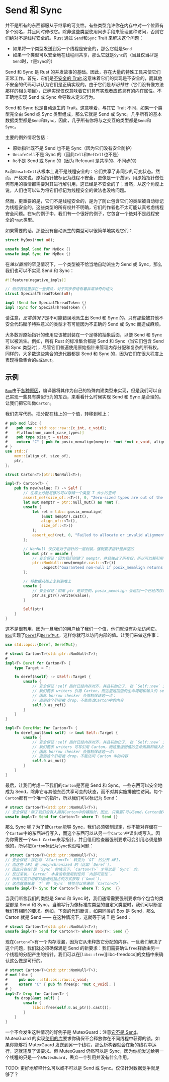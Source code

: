 # Send 和 Sync

并不是所有的东西都服从于继承的可变性。有些类型允许你在内存中对一个位置有多个别名，并且同时修改它。除非这些类型使用同步手段来管理这种访问，否则它们绝对不是线程安全的。Rust 通过 `Send`和`Sync` Trait 来解决这个问题：

* 如果将一个类型发送到另一个线程是安全的，那么它就是`Send`
* 如果一个类型可以安全地在线程间共享，那么它就是`Sync`的（当且仅当`&T`是`Send`时，`T`是`Sync`的）

Send 和 Sync 是 Rust 的并发故事的基础。因此，存在大量的特殊工具来使它们正常工作。首先，它们是[不安全的 Trait][unsafe traits],这意味着它们的实现是不安全的，而其他不安全的代码可以认为它们是正确实现的。由于它们是*标记特性*（它们没有像方法那样的相关项目），正确实现仅仅意味着它们具有实现者应该具有的内在属性。不正确地实现 Send 或 Sync 会导致未定义行为。

Send 和 Sync 也是自动派生的 Trait。这意味着，与其它 Trait 不同，如果一个类型完全由 Send 或 Sync 类型组成，那么它就是 Send 或 Sync。几乎所有的基本数据类型都是`Send`和`Sync`，因此，几乎所有你将与之交互的类型都是`Send`和`Sync`。

主要的例外情况包括：

* 原始指针既不是 Send 也不是 Sync（因为它们没有安全防护）
* `UnsafeCell`不是 Sync 的（因此`Cell`和`RefCell`也不是）
* `Rc`不是 Send 或 Sync 的（因为 Refcount 是共享的、不同步的）

`Rc`和`UnsafeCell`从根本上说不是线程安全的：它们共享了非同步的可变状态。然而，严格来说，原始指针被标记为线程不安全，更像是一个*提示*。用原始指针做任何有用的事情都需要对其进行解引用，这已经是不安全的了；当然，从这个角度上说，人们也可以认为将它们标记为线程安全的做法也没啥问题。

然而，更重要的是，它们不是线程安全的，是为了防止包含它们的类型被自动标记为线程安全的。这些类型的所有权并不明确，它们的作者也不太可能认真考虑线程安全问题。在`Rc`的例子中，我们有一个很好的例子，它包含一个绝对不是线程安全的`*mut`类型。

如果需要的话，那些没有自动派生的类型可以很简单地实现它们：

```rust
struct MyBox(*mut u8);

unsafe impl Send for MyBox {}
unsafe impl Sync for MyBox {}
```

在*难以置信*的罕见情况下，一个类型被不恰当地自动派生为 Send 或 Sync，那么我们也可以不实现 Send 和 Sync：

```rust
#![feature(negative_impls)]

// 假设我这里存在一些魔法，对于同步原语有着非常神奇的语义
struct SpecialThreadToken(u8);

impl !Send for SpecialThreadToken {}
impl !Sync for SpecialThreadToken {}
```

请注意，*正常情况下*是不可能错误地派生出 Send 和 Sync 的。只有那些被其他不安全代码赋予特殊意义的类型才有可能因为不正确的 Send 或 Sync 而造成麻烦。

大多数对原始指针的使用应该被封装在一个足够的抽象后面，以便 Send 和 Sync 可以被派生。例如，所有 Rust 的标准集合都是 Send 和 Sync（当它们包含 Send 和 Sync 类型时），尽管它们普遍使用原始指针来管理内存分配和复杂的所有权。同样的，大多数这些集合的迭代器都是 Send 和 Sync 的，因为它们在很大程度上表现得像集合的`&`或`&mut`。

## 示例

[`Box`][box-doc]由于[各种原因][box-is-special]，编译器将其作为自己的特殊内建类型来实现，但是我们可以自己实现一些具有类似行为的东西，来看看什么时候实现 Send 和 Sync 是合理的。让我们把它叫做`Carton`。

我们先写代码，把分配在栈上的一个值，转移到堆上：

```rust
# pub mod libc {
#    pub use ::std::os::raw::{c_int, c_void};
#    #[allow(non_camel_case_types)]
#    pub type size_t = usize;
#    extern "C" { pub fn posix_memalign(memptr: *mut *mut c_void, align: size_t, size: size_t) -> c_int; }
# }
use std::{
    mem::{align_of, size_of},
    ptr,
};

struct Carton<T>(ptr::NonNull<T>);

impl<T> Carton<T> {
    pub fn new(value: T) -> Self {
        // 在堆上分配足够的可以存储一个类型 T 大小的空间
        assert_ne!(size_of::<T>(), 0, "Zero-sized types are out of the scope of this example");
        let mut memptr = ptr::null_mut() as *mut T;
        unsafe {
            let ret = libc::posix_memalign(
                (&mut memptr).cast(),
                align_of::<T>(),
                size_of::<T>()
            );
            assert_eq!(ret, 0, "Failed to allocate or invalid alignment");
        };

        // NonNull 仅仅是对于指针的一层封装，强制要求指针是非空的
        let mut ptr = unsafe {
            // 安全保证：因为我们创建了 memptr，并且独占了所有权，所以可以解引用
            ptr::NonNull::new(memptr.cast::<T>())
                .expect("Guaranteed non-null if posix_memalign returns 0")
        };

        // 将数据从栈上复制到堆上
        unsafe {
            // 安全保证：如果 ptr 是非空的，posix_memalign 会返回一个已经内存对齐的有效的可写指针
            ptr.as_ptr().write(value);
        }

        Self(ptr)
    }
}
```

这不是很有用，因为一旦我们的用户给了我们一个值，他们就没有办法访问它。[`Box`][box-doc]实现了[`Deref`][deref-doc]和[`DerefMut`][deref-mut-doc]，这样你就可以访问内部的值。让我们来做这件事：

```rust
use std::ops::{Deref, DerefMut};

# struct Carton<T>(std::ptr::NonNull<T>);
#
impl<T> Deref for Carton<T> {
    type Target = T;

    fn deref(&self) -> &Self::Target {
        unsafe {
            // 安全保证：self 指针已经内存对齐，并且初始化了, 在 `Self::new` 方法中已经解引用，
            // 我们要求 writers 引用 Carton，而这里返回值的生命周期和输入的 self 的生命周期对齐，
            // 因此 borrow checker 会强制保证这一点：
            // 直到这个引用被 drop，不能修改Carton中的内容
            self.0.as_ref()
        }
    }
}

impl<T> DerefMut for Carton<T> {
    fn deref_mut(&mut self) -> &mut Self::Target {
        unsafe {
            // 安全保证：self 指针已经内存对齐，并且初始化了, 在 `Self::new` 方法中已经解引用，
            // 我们要求 writers 可写引用 Carton，而这里返回值的生命周期和输入的 self 的生命周期对齐，
            // 因此 borrow checker 会强制保证这一点:
            // 直到这个引用被 drop，不能访问 Carton 中的内容
            self.0.as_mut()
        }
    }
}
```

最后，让我们考虑一下我们的`Carton`是否是 Send 和 Sync。一些东西可以安全地成为 Send，除非它与其他东西共享可变的状态，而不对其实施排他性访问。每个`Carton`都有一个唯一的指针，所以我们可以标记为 Send：

```rust
# struct Carton<T>(std::ptr::NonNull<T>);
// 安全保证：除了我们没有人拥有Carton中的裸指针，因此，只需要T可以Send，Carton就可以Send
unsafe impl<T> Send for Carton<T> where T: Send {}
```

那么 Sync 呢？为了使`Carton`能够 Sync，我们必须强制规定，你不能对存储在一个`Carton`中的东西进行写入，而这个东西可以从另一个`Carton`中读出或写入。因为你需要一个`&mut Carton`来写指针，并且借用检查器强制要求可变引用必须是排他的，所以把`Carton`标记为`Sync`也没啥问题：

```rust
# struct Carton<T>(std::ptr::NonNull<T>);
// 安全保证：存在将 `&Carton<T>` 转变为 `&T` 的公开 API，
// 而这些 API 是 unsynchronized 的（比如 `Deref`），
// 因此只有在T是 `Sync` 的情况下，`Carton<T>` 才可以是 `Sync` 的，
// 反过来说，`Carton` 本身没有使用到任何 `内部可变性`，
// 所有可变引用都只能通过独占的方式获取 (`&mut`)，
// 这也就意味着 `T` 的 `Sync` 特性可以传递给 `Carton<T>`
unsafe impl<T> Sync for Carton<T> where T: Sync  {}
```

当我们断言我们的类型是 Send 和 Sync 时，我们通常需要强制要求每个包含的类型都是 Send 和 Sync。当编写行为像标准库类型的自定义类型时，我们可以断言我们有相同的要求。例如，下面的代码断言，如果同类的 Box 是 Send，那么 Carton 就是 Send —— 在这种情况下，这就等于说 T 是 Send：

```rust
# struct Carton<T>(std::ptr::NonNull<T>);
unsafe impl<T> Send for Carton<T> where Box<T>: Send {}
```

现在`Carton<T>`有一个内存泄漏，因为它从未释放它分配的内存。一旦我们解决了这个问题，我们就必须确保满足 Send 的新要求：我们需要确认`free`释放由另一个线程的分配产生的指针。我们可以在[`libc::free`][libc-freedocs]的文档中来确认这么做是可行的。

```rust
# struct Carton<T>(std::ptr::NonNull<T>);
# mod libc {
#     pub use ::std::os::raw::c_void;
#     extern "C" { pub fn free(p: *mut c_void); }
# }
impl<T> Drop for Carton<T> {
    fn drop(&mut self) {
        unsafe {
            libc::free(self.0.as_ptr().cast());
        }
    }
}
```

一个不会发生这种情况的好例子是 MutexGuard：注意[它不是 Send][mutex-guard-not-send-docs-rs]。MutexGuard 的实现[使用的库][mutex-guard-not-send-comment]要求你确保不会释放你在不同线程中获得的锁。如果你能够将 MutexGuard 发送到另一个线程，那么析构器就会在新的线程中运行，这就违反了该要求。但 MutexGuard 仍然可以是 Sync，因为你能发送给另一个线程的只是一个`&MutexGuard`，丢弃一个引用并没有什么作用。

TODO: 更好地解释什么可以或不可以是 Send 或 Sync。仅仅针对数据竞争就足够了？

[unsafe traits]: safe-unsafe-meaning.html
[box-doc]: https://doc.rust-lang.org/std/boxed/struct.Box.html
[box-is-special]: https://manishearth.github.io/blog/2017/01/10/rust-tidbits-box-is-special/
[deref-doc]: https://doc.rust-lang.org/core/ops/trait.Deref.html
[deref-mut-doc]: https://doc.rust-lang.org/core/ops/trait.DerefMut.html
[mutex-guard-not-send-docs-rs]: https://doc.rust-lang.org/std/sync/struct.MutexGuard.html#impl-Send
[mutex-guard-not-send-comment]: https://github.com/rust-lang/rust/issues/23465#issuecomment-82730326
[libc-free-docs]: https://linux.die.net/man/3/free
